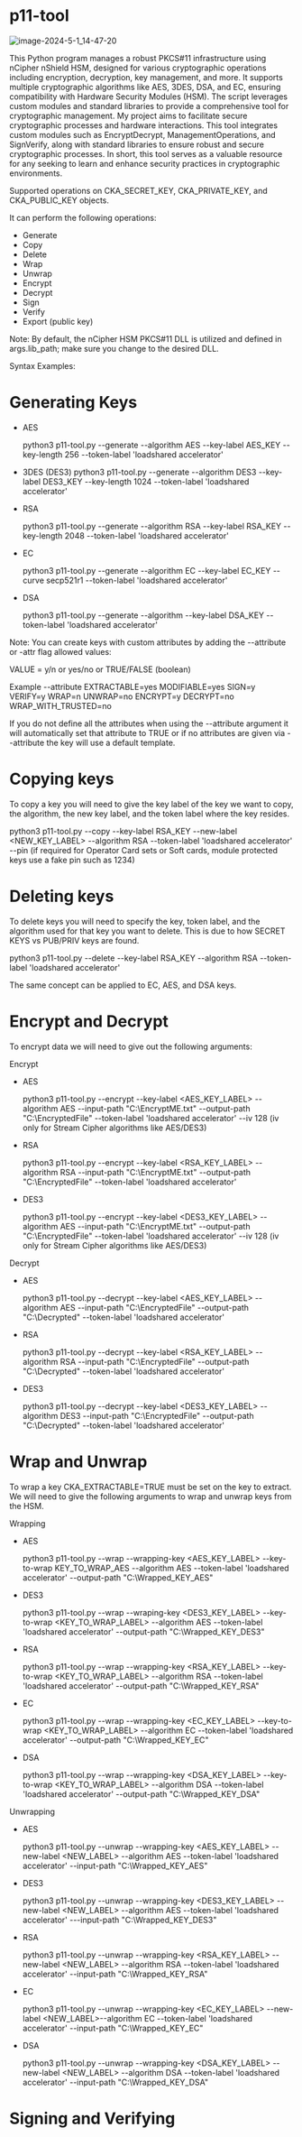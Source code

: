 # p11-tool

![image-2024-5-1_14-47-20](https://github.com/krypt0k1/CryptographyProjects/assets/111711434/2198e943-fa86-4d6c-a7ec-2b704f5b38e9)

This Python program manages a robust PKCS#11 infrastructure using nCipher nShield HSM, designed for various cryptographic operations including encryption, decryption, key management, and more. It supports multiple cryptographic algorithms like AES, 3DES, DSA, and EC, ensuring compatibility with Hardware Security Modules (HSM). The script leverages custom modules and standard libraries to provide a comprehensive tool for cryptographic management. My project aims to facilitate secure cryptographic processes and hardware interactions. This tool integrates custom modules such as EncryptDecrypt, ManagementOperations, and SignVerify, along with standard libraries to ensure robust and secure cryptographic processes. In short, this tool serves as a valuable resource for any seeking to learn and enhance security practices in cryptographic environments.

Supported operations on CKA_SECRET_KEY, CKA_PRIVATE_KEY, and CKA_PUBLIC_KEY objects. 

It can perform the following operations:

- Generate
- Copy
- Delete
- Wrap
- Unwrap
- Encrypt
- Decrypt
- Sign 
- Verify
- Export (public key)

Note: 
By default, the nCipher HSM PKCS#11 DLL is utilized and defined in args.lib_path; make sure you change to the desired DLL. 

Syntax Examples:

# Generating Keys

- AES
   
  python3 p11-tool.py --generate --algorithm AES --key-label AES_KEY --key-length 256 --token-label 'loadshared accelerator'

- 3DES (DES3)
  python3 p11-tool.py --generate --algorithm DES3 --key-label DES3_KEY --key-length 1024 --token-label 'loadshared accelerator'
  
- RSA
   
  python3 p11-tool.py --generate --algorithm RSA --key-label RSA_KEY --key-length 2048 --token-label 'loadshared accelerator'

- EC
   
  python3 p11-tool.py --generate --algorithm EC --key-label EC_KEY --curve secp521r1 --token-label 'loadshared accelerator'

- DSA
  
  python3 p11-tool.py --generate --algorithm  --key-label DSA_KEY --token-label 'loadshared accelerator'

Note: 
You can create keys with custom attributes by adding the --attribute or -attr flag allowed values:

VALUE = y/n or yes/no or TRUE/FALSE (boolean)

Example --attribute EXTRACTABLE=yes MODIFIABLE=yes SIGN=y VERIFY=y WRAP=n UNWRAP=no ENCRYPT=y DECRYPT=no WRAP_WITH_TRUSTED=no

If you do not define all the attributes when using the --attribute argument it will automatically set that attribute to TRUE or if no attributes are given via --attribute the key will use a default template. 

# Copying keys

To copy a key you will need to give the key label of the key we want to copy, the algorithm, the new key label, and the token label where the key resides. 

python3 p11-tool.py --copy --key-label RSA_KEY  --new-label <NEW_KEY_LABEL> --algorithm RSA --token-label 'loadshared accelerator' --pin (if required for Operator Card sets or Soft cards, module protected keys use a fake pin such as 1234)


# Deleting keys

To delete keys you will need to specify the key, token label, and the algorithm used for that key you want to delete. This is due to how SECRET KEYS vs PUB/PRIV keys are found. 

python3 p11-tool.py --delete --key-label RSA_KEY --algorithm RSA --token-label 'loadshared accelerator' 

The same concept can be applied to EC, AES, and DSA keys. 


# Encrypt and Decrypt

To encrypt data we will need to give out the following arguments:

Encrypt 
- AES
  
  python3 p11-tool.py --encrypt --key-label <AES_KEY_LABEL> --algorithm AES --input-path "C:\EncryptME.txt" --output-path "C:\EncryptedFile" --token-label 'loadshared accelerator' --iv 128 (iv only for Stream Cipher algorithms like AES/DES3)

- RSA
  
  python3 p11-tool.py --encrypt --key-label <RSA_KEY_LABEL> --algorithm RSA --input-path "C:\EncryptME.txt" --output-path "C:\EncryptedFile" --token-label 'loadshared accelerator'

- DES3
  
  python3 p11-tool.py --encrypt --key-label <DES3_KEY_LABEL>  --algorithm AES --input-path "C:\EncryptME.txt" --output-path "C:\EncryptedFile" --token-label 'loadshared accelerator' --iv 128 (iv only for Stream Cipher algorithms like AES/DES3)

Decrypt 

- AES
  
  python3 p11-tool.py --decrypt --key-label <AES_KEY_LABEL>  --algorithm AES  --input-path  "C:\EncryptedFile" --output-path "C:\Decrypted" --token-label 'loadshared accelerator'  

- RSA
  
  python3 p11-tool.py --decrypt --key-label <RSA_KEY_LABEL> --algorithm RSA --input-path  "C:\EncryptedFile" --output-path "C:\Decrypted" --token-label 'loadshared accelerator'

- DES3
  
  python3 p11-tool.py --decrypt --key-label <DES3_KEY_LABEL>  --algorithm DES3 --input-path  "C:\EncryptedFile" --output-path "C:\Decrypted" --token-label 'loadshared accelerator'

  
# Wrap and Unwrap 
 To wrap a key CKA_EXTRACTABLE=TRUE must be set on the key to extract. We will need to give the following arguments to wrap and unwrap keys from the HSM. 

Wrapping 
- AES
   
   python3 p11-tool.py --wrap --wrapping-key <AES_KEY_LABEL> --key-to-wrap KEY_TO_WRAP_AES --algorithm AES --token-label 'loadshared accelerator' --output-path "C:\Wrapped_KEY_AES"

- DES3

  python3 p11-tool.py --wrap --wraping-key <DES3_KEY_LABEL> --key-to-wrap <KEY_TO_WRAP_LABEL> --algorithm AES --token-label 'loadshared accelerator' --output-path "C:\Wrapped_KEY_DES3"
- RSA
  
  python3 p11-tool.py --wrap --wrapping-key <RSA_KEY_LABEL> --key-to-wrap <KEY_TO_WRAP_LABEL> --algorithm RSA --token-label 'loadshared accelerator' --output-path "C:\Wrapped_KEY_RSA"

- EC
  
  python3 p11-tool.py --wrap --wrapping-key <EC_KEY_LABEL> --key-to-wrap <KEY_TO_WRAP_LABEL> --algorithm EC --token-label 'loadshared accelerator' --output-path "C:\Wrapped_KEY_EC"

- DSA

  python3 p11-tool.py --wrap --wrapping-key <DSA_KEY_LABEL> --key-to-wrap <KEY_TO_WRAP_LABEL> --algorithm DSA --token-label 'loadshared accelerator' --output-path "C:\Wrapped_KEY_DSA"

Unwrapping
- AES
   
   python3 p11-tool.py --unwrap --wrapping-key <AES_KEY_LABEL> --new-label <NEW_LABEL> --algorithm AES --token-label 'loadshared accelerator' --input-path "C:\Wrapped_KEY_AES"

- DES3

  python3 p11-tool.py --unwrap --wrapping-key <DES3_KEY_LABEL> --new-label <NEW_LABEL> --algorithm AES --token-label 'loadshared accelerator' ---input-path "C:\Wrapped_KEY_DES3"
- RSA
  
  python3 p11-tool.py --unwrap --wrapping-key <RSA_KEY_LABEL> --new-label <NEW_LABEL> --algorithm RSA --token-label 'loadshared accelerator' --input-path "C:\Wrapped_KEY_RSA"

- EC
  
  python3 p11-tool.py --unwrap --wrapping-key <EC_KEY_LABEL> --new-label <NEW_LABEL>--algorithm EC --token-label 'loadshared accelerator' --input-path "C:\Wrapped_KEY_EC"

- DSA

  python3 p11-tool.py --unwrap --wrapping-key <DSA_KEY_LABEL> --new-label <NEW_LABEL> --algorithm DSA --token-label 'loadshared accelerator' --input-path "C:\Wrapped_KEY_DSA"



# Signing and Verifying 



   
